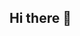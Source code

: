 ## Hi there 👋

<!--
I'm Saieshwar, a certified Data Analyst with experience in business process automation and data-driven solutions.
💼 Previously worked at Tech Mahindra as an Appian Developer, focusing on designing and optimizing workflows to improve operational efficiency.
📊 Skilled in data analysis, process modeling, and creating insights to drive business decisions.
🚀 Passionate about solving complex problems with data and automation.
📈 Constantly exploring new tools and techniques to enhance my analytical and technical skills.
Fun Fact: I love finding patterns in data — sometimes I even catch myself analyzing my own spending habits for trends! 😄
-->
